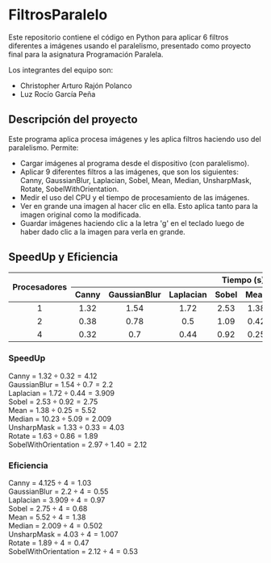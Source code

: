 # FiltrosParalelo
Este repositorio contiene el código en Python para aplicar 6 filtros diferentes a imágenes usando el paralelismo, presentado como proyecto final para la asignatura Programación Paralela.

Los integrantes del equipo son:
- Christopher Arturo Rajón Polanco
- Luz Rocío García Peña

## Descripción del proyecto
Este programa aplica procesa imágenes y les aplica filtros haciendo uso del paralelismo. Permite:
- Cargar imágenes al programa desde el dispositivo (con paralelismo).
- Aplicar 9 diferentes filtros a las imágenes, que son los siguientes: Canny, GaussianBlur, Laplacian, Sobel, Mean, Median, UnsharpMask, Rotate, SobelWithOrientation.
- Medir el uso del CPU y el tiempo de procesamiento de las imágenes.
- Ver en grande una imagen al hacer clic en ella. Esto aplica tanto para la imagen original como la modificada.
- Guardar imágenes haciendo clic a la letra 'g' en el teclado luego de haber dado clic a la imagen para verla en grande.

## SpeedUp y Eficiencia

<table style="width:100%; border-collapse: collapse; text-align: center; vertical-align: middle;">
  <thead>
    <tr>
      <th rowspan="2">Procesadores</th>
      <th colspan="9">Tiempo (s) para n=82 imágenes</th>
    </tr>
    <tr>
      <th>Canny</th>
      <th>GaussianBlur</th>
      <th>Laplacian</th>
      <th>Sobel</th>
      <th>Mean</th>
      <th>Median</th>
      <th>UnsharpMask</th>
      <th>Rotate</th>
      <th>SobelWithOrientation</th>
    </tr>
  </thead>
  <tbody>
    <tr>
      <td>1</td> 					
      <td>1.32</td>
      <td>1.54</td>
      <td>1.72</td>
      <td>2.53</td>
      <td>1.38</td>
      <td>10.23</td>
      <td>1.33</td>
      <td>1.63</td>
      <td>2.97</td>
    </tr>
    <tr>
      <td>2</td>
      <td>0.38</td>
      <td>0.78</td>
      <td>0.5</td>
      <td>1.09</td>
      <td>0.42</td>
      <td>6.04</td>
      <td>0.41</td>
      <td>0.95</td>
      <td>1.49</td>
    </tr>
    <tr>
      <td>4</td>
      <td>0.32</td>
      <td>0.7</td>
      <td>0.44</td>
      <td>0.92</td>
      <td>0.25</td>
      <td>5.09</td>
      <td>0.33</td>
      <td>0.86</td>
      <td>1.40</td>
    </tr>
  </tbody>
</table>


### SpeedUp
Canny = $1.32 \div 0.32 = 4.12$  
GaussianBlur = $1.54 \div 0.7 = 2.2$  
Laplacian = $1.72 \div 0.44 = 3.909$  
Sobel = $2.53 \div 0.92 = 2.75$  
Mean = $1.38 \div 0.25 = 5.52$  
Median = $10.23 \div 5.09 = 2.009$  
UnsharpMask = $1.33 \div 0.33 = 4.03$  
Rotate = $1.63 \div 0.86 = 1.89$  
SobelWithOrientation = $2.97 \div 1.40 = 2.12$  

### Eficiencia
Canny = $4.125 \div 4 = 1.03$  
GaussianBlur = $2.2 \div 4 = 0.55$  
Laplacian = $3.909 \div 4 = 0.97$  
Sobel = $2.75 \div 4 = 0.68$  
Mean = $5.52 \div 4 = 1.38$  
Median = $2.009 \div 4 = 0.502$  
UnsharpMask = $4.03 \div 4 = 1.007$  
Rotate = $1.89 \div 4 = 0.47$  
SobelWithOrientation = $2.12 \div 4 = 0.53$  


